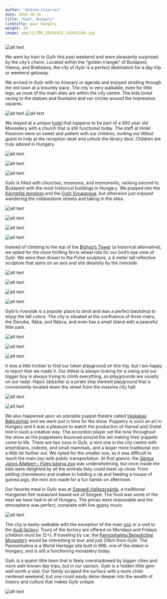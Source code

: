 ```yaml
---
author: "Andrea Cziprusz"
date: 2019-10-16
title: "Győr, Hungary"
linktitle: gyor-hungary
weight: 10
image: img/11/IMG_20191012_141641146.jpg
---
```


![alt text](/img/11/IMG_20191012_141641146.jpg "statue square")
 
We went by train to Győr this past weekend and were pleasantly surprised by the city’s charm. Located within the “golden triangle” of Budapest, Vienna, and Bratislava, the city of Győr is a perfect destination for a day trip or weekend getaway.  

We arrived in Győr with no itinerary or agenda and enjoyed strolling through the old town at a leisurely pace.  The city is very walkable, even for little legs, as most of the main sites are within the city centre.  The kids loved racing to the statues and fountains and ran circles around the impressive squares. 

![alt text](/img/11/IMG_20191012_132734705_HDR.jpg#center "fountain with ferris wheel") 
![alt text](/img/11/IMG_20191012_115635641_HDR.jpg#center "square")  

We stayed at a unique [hotel](http://klastrom.hu/en) that happens to be part of a 300 year old Monastery with a church that is still functional today.  The staff at Hotel Klastrom were so sweet and patient with our children, inviting our littlest guest to help at the reception desk and unlock the library door. Children are truly adored in Hungary.

![alt text](/img/11/IMG_20191013_142527206_HDR.jpg#center "hotel key")  

![alt text](/img/11/IMG_20191012_113032483_HDR.jpg#center "hotel")  

![alt text](/img/11/IMG_20191014_082636736.jpg#center "reception")  

Győr is filled with churches, museums, and monuments, ranking second to Budapest with the most historical buildings in Hungary.  We popped into the [Kármelita templom](http://www.karmelitarend.hu/history-carmelite-order-hungary) and the [Győr Synagogue](http://magyarzsido.hu/index.php?option=com_exhibition&view=detail&unit_id=4&id=46&Itemid=61&tmpl=detailpage&lang=en), but otherwise just enjoyed wandering the cobblestone streets and taking in the sites. 

![alt text](/img/11/IMG_20191012_141533218_HDR.jpg#center "church")  

![alt text](/img/11/IMG_20191013_173505661_HDR.jpg#center "church tower")  

![alt text](/img/11/IMG_20191012_170801361_HDR.jpg#center "synagogue")  

![alt text](/img/11/IMG_20191012_140624624_HDR.jpg#center "bishops tower")  



Instead of climbing to the top of the [Bishop’s Tower](https://www.budapest.com/cities_in_hungary/gyor/sights/bishops_castle_and_episcopal_palace.en.html) (a historical alternative), we opted for the more thrilling ferris wheel ride for our bird’s eye view of Győr.  We were then drawn to the Pulse sculpture, a 4 meter tall reflective sculpture that spins on an axis and sits dreamily by the riverside. 

![alt text](/img/11/IMG_20191012_120809040_HDR.jpg#center "walking to ferris wheel")  

![alt text](/img/11/IMG_20191012_134558141.jpg#center "ferris wheel")  

![alt text](/img/11/IMG_20191012_133750297_HDR.jpg#center "ferris wheel view")  

![alt text](/img/11/IMG_20191012_134849232_HDR.jpg#center "E with pulse")  


Győr’s riverside is a popular place to stroll and was a perfect backdrop to enjoy the fall colors. The city is situated at the confluence of three rivers, the Danube, Rába, and Rábca, and even has a small island with a peaceful little park.

![alt text](/img/11/IMG_20191013_162846057_HDR.jpg#center "river bridge")  

![alt text](/img/11/IMG_20191012_173932869_HDR.jpg#center "river")  

![alt text](/img/11/IMG_20191013_170817070_HDR.jpg#center "horse statue")  


It was a little trickier to find our token playground on this trip, but I am happy to report that we made it. Our littlest is always looking for a swing and our bigger boy is always trying to climb everything, so playgrounds are usually on our radar. Hajós Játszótér is a pirate ship themed playground that is conveniently located down the street from the massive city hall. 

![alt text](/img/11/IMG_20191013_091356585_HDR.jpg#center "city hall")  

![alt text](/img/11/IMG_20191013_095158891_HDR.jpg#center "playground")  

We also happened upon an adorable puppet theatre called [Vaskakas Bábszínház](http://vaskakas.hu/) and we were just in time for the show.  Puppetry is such an art in Hungary and it was a pleasure to watch the production of Hansel and Gretel told in such a creative way.  The accordion player set the tone throughout the show as the puppeteers bounced around the set making their puppets come to life.  There are two zoos in Győr, a mini one in the city centre with amphibians, rodents, and small mammals, and a larger more traditional zoo a little bit further out. We opted for the smaller one, as it was difficult to reach the main zoo with public transportation. At first glance, the [Xántus János Állatkert - Füles bástya zoo](http://www.fulesbastya.hu/) was underwhelming, but once inside the kids were delighted by all the animals they could meet up close. From petting chameleons and snakes to holding a rat and feeding a troupe of guinea pigs, the mini zoo made for a fun hands-on afternoon.

Our favorite meal in Győr was at [Szegedi Halászcsárda](https://www.szegedihalaszcsardagyor.hu/), a traditional Hungarian fish restaurant based out of Szeged.  The food was some of the best we have had in all of Hungary. The prices were reasonable and the atmosphere was perfect, complete with live gypsy music.  

![alt text](/img/11/IMG_20191012_130402357_HDR.jpg#center "musicians")

The city is easily walkable with the exception of the main [zoo](http://www.zoogyor.com/index.php/en/) or a visit to the [Audi factory](https://audi.hu/en/visit-the-factory/).  Tours of the factory are offered on Mondays and Fridays (children must be 12+).  If traveling by car, the [Pannonhalma Benedictine Monastery](https://pannonhalmifoapatsag.hu/) would be interesting to tour and just 20km from Győr.  The Pannonhalma is a World Heritage site built in 996, one of the oldest in Hungary, and is still a functioning monastery today.  

Győr is a quaint little town that is likely overshadowed by bigger cities and more well-known day trips, but in our opinion, Győr is a hidden little gem well worth a visit.  Our family scraped the surface with a more child-centered weekend, but one could easily delve deeper into the wealth of history and culture that makes Győr unique. 

![alt text](/img/11/IMG_20191012_114515457_HDR.jpg#center "boat statue")
